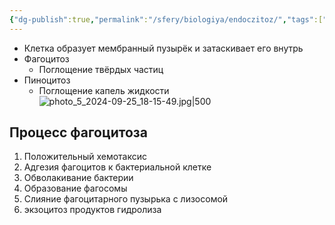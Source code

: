 ```yaml
---
{"dg-publish":true,"permalink":"/sfery/biologiya/endoczitoz/","tags":["Общаябиология"]}
---
```


- Клетка образует мембранный пузырёк и затаскивает его внутрь
- Фагоцитоз 
	- Поглощение твёрдых частиц
- Пиноцитоз
	- Поглощение капель жидкости 
![photo_5_2024-09-25_18-15-49.jpg|500](/img/user/%D0%90%D1%80%D1%85%D0%B8%D0%B2/%D0%9A%D1%8D%D1%88/photo_5_2024-09-25_18-15-49.jpg)
## Процесс фагоцитоза
1. Положительный хемотаксис
2. Адгезия фагоцитов к бактериальной клетке
3. Обволакивание бактерии
4. Образование фагосомы
5. Слияние фагоцитарного пузырька с лизосомой
6. экзоцитоз продуктов гидролиза